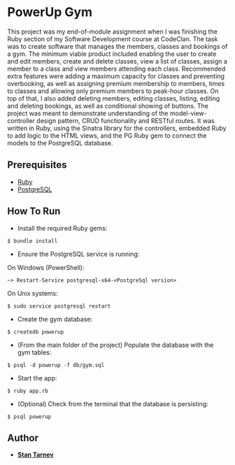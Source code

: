 # PowerUp Gym

This project was my end-of-module assignment when I was finishing the Ruby section of my Software Development course at CodeClan. The task was to create software that manages the members, classes and bookings of a gym. The minimum viable product included enabling the user to create and edit members, create and delete classes, view a list of classes, assign a member to a class and view members attending each class. Recommended extra features were adding a maximum capacity for classes and preventing overbooking, as well as assigning premium membership to members, times to classes and allowing only premium members to peak-hour classes. On top of that, I also added deleting members, editing classes, listing, editing and deleting bookings, as well as conditional showing of buttons. The project was meant to demonstrate understanding of the model-view-controller design pattern, CRUD functionality and RESTful routes. It was written in Ruby, using the Sinatra library for the controllers, embedded Ruby to add logic to the HTML views, and the PG Ruby gem to connect the models to the PostgreSQL database.

## Prerequisites

* [Ruby](https://www.ruby-lang.org/en/downloads/)
* [PostgreSQL](https://www.postgresql.org/download/)

## How To Run

* Install the required Ruby gems:

```
$ bundle install
```

* Ensure the PostgreSQL service is running:

On Windows (PowerShell):

```
~> Restart-Service postgresql-x64-<PostgreSql version>
```

On Unix systems:

```
$ sudo service postgresql restart
```

* Create the gym database:

```
$ createdb powerup
```

* (From the main folder of the project) Populate the database with the gym tables:

```
$ psql -d powerup -f db/gym.sql
```

* Start the app:

```
$ ruby app.rb
```

* (Optional) Check from the terminal that the database is persisting:

```
$ psql powerup
```

## Author

* **[Stan Tarnev](https://github.com/StanTarnev)**
